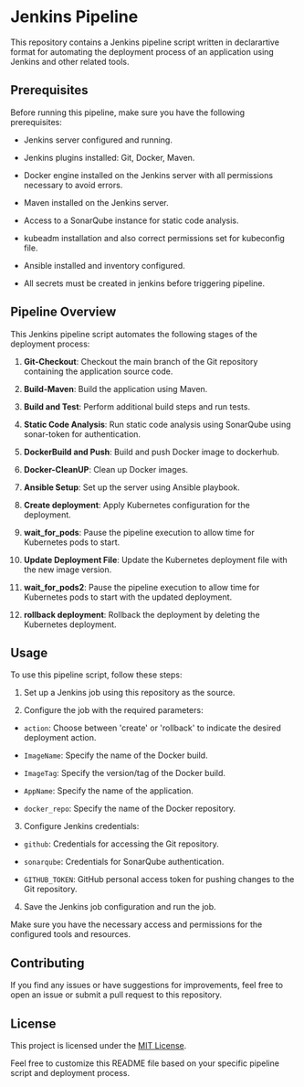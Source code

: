 # Jenkins Pipeline 

This repository contains a Jenkins pipeline script written in declarartive format for automating the deployment process of an application using Jenkins and other related tools.

## Prerequisites

Before running this pipeline, make sure you have the following prerequisites:

- Jenkins server configured and running.

- Jenkins plugins installed: Git, Docker, Maven.

- Docker engine installed on the Jenkins server with all permissions necessary to avoid errors.

- Maven installed on the Jenkins server.

- Access to a SonarQube instance for static code analysis.

- kubeadm installation and also correct permissions set for kubeconfig file.

- Ansible installed and inventory configured.

- All secrets must be created in jenkins before triggering pipeline.

## Pipeline Overview

This Jenkins pipeline script automates the following stages of the deployment process:

1. **Git-Checkout**: Checkout the main branch of the Git repository containing the application source code.

2. **Build-Maven**: Build the application using Maven.

3. **Build and Test**: Perform additional build steps and run tests.

4. **Static Code Analysis**: Run static code analysis using SonarQube using sonar-token for authentication.

5. **DockerBuild and Push**: Build and push Docker image to dockerhub.

6. **Docker-CleanUP**: Clean up Docker images.

7. **Ansible Setup**: Set up the server using Ansible playbook.

8. **Create deployment**: Apply Kubernetes configuration for the deployment.

9. **wait_for_pods**: Pause the pipeline execution to allow time for Kubernetes pods to start.

10. **Update Deployment File**: Update the Kubernetes deployment file with the new image version.

11. **wait_for_pods2**: Pause the pipeline execution to allow time for Kubernetes pods to start with the updated deployment.

12. **rollback deployment**: Rollback the deployment by deleting the Kubernetes deployment.


## Usage

To use this pipeline script, follow these steps:

1. Set up a Jenkins job using this repository as the source.


2. Configure the job with the required parameters:

- `action`: Choose between 'create' or 'rollback' to indicate the desired deployment action.

- `ImageName`: Specify the name of the Docker build.

- `ImageTag`: Specify the version/tag of the Docker build.

- `AppName`: Specify the name of the application.

- `docker_repo`: Specify the name of the Docker repository.


3. Configure Jenkins credentials:

- `github`: Credentials for accessing the Git repository.

- `sonarqube`: Credentials for SonarQube authentication.

- `GITHUB_TOKEN`: GitHub personal access token for pushing changes to the Git repository.


4. Save the Jenkins job configuration and run the job.

Make sure you have the necessary access and permissions for the configured tools and resources.

## Contributing

If you find any issues or have suggestions for improvements, feel free to open an issue or submit a pull request to this repository.

## License

This project is licensed under the [MIT License](LICENSE).

Feel free to customize this README file based on your specific pipeline script and deployment process.